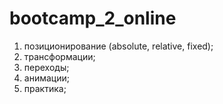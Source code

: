 # bootcamp_2_online

1. позиционирование (absolute, relative, fixed);
2. трансформации;
3. переходы;
4. анимации;
5. практика;
